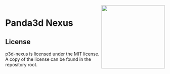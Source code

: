 <img src="https://i.redd.it/a0y3pu19mdaz.png" align="right" width="200">

Panda3d Nexus
=============


## License
p3d-nexus is licensed under the MIT license. A copy of the license can be found in the repository root.